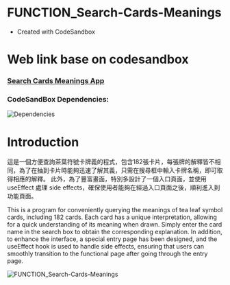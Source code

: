 # FUNCTION_Search-Cards-Meanings
- Created with CodeSandbox

# Web link base on codesandbox
### [Search Cards Meanings App](https://p6f7dv.csb.app/)

### CodeSandBox Dependencies:
![Dependencies](https://github.com/harpercheng0049/FUNCTION_Search-Cards-Meanings/assets/69156303/2c4eea03-f6bf-4867-8bef-1fb82a074278)


# Introduction
這是一個方便查詢茶葉符號卡牌義的程式，包含182張卡片，每張牌的解釋皆不相同，為了在抽到卡片時能夠迅速了解其義，只需在搜尋框中輸入卡牌名稱，即可取得相應的解釋。
此外，為了豐富畫面，特別多設計了一個入口頁面，並使用 useEffect 處理 side effects，確保使用者能夠在經過入口頁面之後，順利進入到功能頁面。

This is a program for conveniently querying the meanings of tea leaf symbol cards, including 182 cards. Each card has a unique interpretation, allowing for a quick understanding of its meaning when drawn. 
Simply enter the card name in the search box to obtain the corresponding explanation. In addition, to enhance the interface, a special entry page has been designed, and the useEffect hook is used to handle side effects, ensuring that users can smoothly transition to the functional page after going through the entry page.

![FUNCTION_Search-Cards-Meanings](https://github.com/harpercheng0049/FUNCTION_Search-Cards-Meanings/assets/69156303/defa03f1-2c21-45ca-87f8-cbfe76853882)

